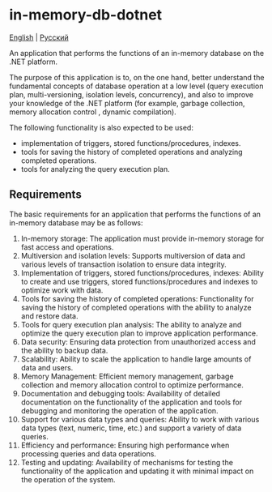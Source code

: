 # in-memory-db-dotnet

[English](README.md) | [Русский](README.ru.md)

An application that performs the functions of an in-memory database on the .NET platform.

The purpose of this application is to, on the one hand, better understand the fundamental concepts of database operation at a low level (query execution plan, multi-versioning, isolation levels, concurrency), and also to improve your knowledge of the .NET platform (for example, garbage collection, memory allocation control , dynamic compilation).

The following functionality is also expected to be used:
- implementation of triggers, stored functions/procedures, indexes.
- tools for saving the history of completed operations and analyzing completed operations.
- tools for analyzing the query execution plan.

## Requirements

The basic requirements for an application that performs the functions of an in-memory database may be as follows:

1. In-memory storage: The application must provide in-memory storage for fast access and operations.
2. Multiversion and isolation levels: Supports multiversion of data and various levels of transaction isolation to ensure data integrity.
3. Implementation of triggers, stored functions/procedures, indexes: Ability to create and use triggers, stored functions/procedures and indexes to optimize work with data.
4. Tools for saving the history of completed operations: Functionality for saving the history of completed operations with the ability to analyze and restore data.
5. Tools for query execution plan analysis: The ability to analyze and optimize the query execution plan to improve application performance.
6. Data security: Ensuring data protection from unauthorized access and the ability to backup data.
7. Scalability: Ability to scale the application to handle large amounts of data and users.
8. Memory Management: Efficient memory management, garbage collection and memory allocation control to optimize performance.
9. Documentation and debugging tools: Availability of detailed documentation on the functionality of the application and tools for debugging and monitoring the operation of the application.
10. Support for various data types and queries: Ability to work with various data types (text, numeric, time, etc.) and support a variety of data queries.
11. Efficiency and performance: Ensuring high performance when processing queries and data operations.
12. Testing and updating: Availability of mechanisms for testing the functionality of the application and updating it with minimal impact on the operation of the system.

